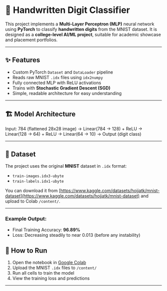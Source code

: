 # 🧠 Handwritten Digit Classifier

This project implements a **Multi-Layer Perceptron (MLP)** neural network using **PyTorch** to classify **handwritten digits** from the MNIST dataset. It is designed as a **college-level AI/ML project**, suitable for academic showcase and placement portfolios.

---

## ✨ Features

- Custom PyTorch `Dataset` and `DataLoader` pipeline
- Reads raw MNIST `.idx` files using `idx2numpy`
- Fully connected MLP with ReLU activations
- Trains with **Stochastic Gradient Descent (SGD)**
- Simple, readable architecture for easy understanding

---

## 🏗️ Model Architecture

Input: 784 (flattened 28x28 image)
→ Linear(784 → 128) + ReLU
→ Linear(128 → 64) + ReLU
→ Linear(64 → 10) → Output (digit class)


---

## 📁 Dataset

The project uses the original **MNIST** dataset in `.idx` format:
- `train-images.idx3-ubyte`
- `train-labels.idx1-ubyte`

You can download it from [https://www.kaggle.com/datasets/hojjatk/mnist-dataset](https://www.kaggle.com/datasets/hojjatk/mnist-dataset) and upload to Colab `/content/`.

---

### Example Output:
- Final Training Accuracy: **96.89%**
- Loss: Decreasing steadily to near 0.013 (before any instability)

## 🚀 How to Run

1. Open the notebook in [Google Colab](https://colab.research.google.com/)
2. Upload the MNIST `.idx` files to `/content/`
3. Run all cells to train the model
4. View the training loss and predictions

---


